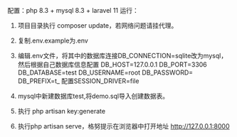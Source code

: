 配置：php 8.3 + mysql 8.3 + laravel 11
运行：
1. 项目目录执行 composer update，若网络问题请挂代理。
2. 复制.env.example为.env
3. 编辑.env文件，将其中的数据库连接DB_CONNECTION=sqlite改为mysql，然后根据自己数据库信息配置
DB_HOST=127.0.0.1
DB_PORT=3306
DB_DATABASE=test
DB_USERNAME=root
DB_PASSWORD=
DB_PREFIX=t_
配置SESSION_DRIVER=file

4. mysql中新建数据库test,将demo.sql导入创建数据表。
5. 执行 php artisan key:generate
6. 执行php artisan serve，格努提示在浏览器中打开地址 http://127.0.0.1:8000
